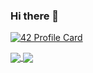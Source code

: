 ### Hi there 👋

[![42 Profile Card](https://1337-readme.vercel.app/api/profile?cursus=42&dark=true&login=ybenbrai)](https://github.com/mohouyizme/1337-readme)

<a href="https://github.com/ybenbrai?tab=repositories">
  <img align="center" src="https://github-readme-stats.vercel.app/api/top-langs/?username=ybenbrai&theme=dark"/>
</a>
<a href="https://github.com/ybenbrai?tab=repositories">
 <img align="center" src="https://github-readme-stats.vercel.app/api?username=ybenbrai&line_height=40&show_icons=true&theme=dark">
</a>

<!--
**ybenbrai/ybenbrai** is a ✨ _special_ ✨ repository because its `README.md` (this file) appears on your GitHub profile.

Here are some ideas to get you started:

- 🔭 I’m currently working on ...
- 🌱 I’m currently learning ...
- 👯 I’m looking to collaborate on ...
- 🤔 I’m looking for help with ...
- 💬 Ask me about ...
- 📫 How to reach me: ...
- 😄 Pronouns: ...
- ⚡ Fun fact: ...
-->
